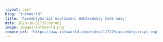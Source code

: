 ```yaml
---
layout: post
blog: "InfoWorld"
title: "AssemblyScript explained: WebAssembly made easy"
date: 2023-10-31T15:00:00Z
image: images/infoworld.png
remote_url: "https://www.infoworld.com/video/117279/assemblyscript-explained-webassembly-made-easy#tk.rss_applicationdevelopment"
---
```

